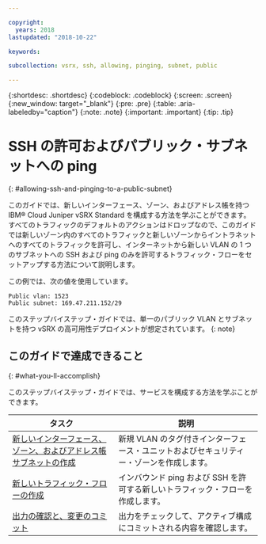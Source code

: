```yaml
---

copyright:
  years: 2018
lastupdated: "2018-10-22"

keywords:

subcollection: vsrx, ssh, allowing, pinging, subnet, public

---
```


{:shortdesc: .shortdesc}
{:codeblock: .codeblock}
{:screen: .screen}
{:new_window: target="_blank"}
{:pre: .pre}
{:table: .aria-labeledby="caption"}
{:note: .note}
{:important: .important}
{:tip: .tip}

# SSH の許可およびパブリック・サブネットへの ping
{: #allowing-ssh-and-pinging-to-a-public-subnet}

このガイドでは、新しいインターフェース、ゾーン、およびアドレス帳を持つ IBM® Cloud Juniper vSRX Standard を構成する方法を学ぶことができます。 すべてのトラフィックのデフォルトのアクションはドロップなので、このガイドでは新しいゾーン内のすべてのトラフィックと新しいゾーンからイントラネットへのすべてのトラフィックを許可し、インターネットから新しい VLAN の 1 つのサブネットへの SSH および ping のみを許可するトラフィック・フローをセットアップする方法について説明します。

この例では、次の値を使用しています。

```
Public vlan: 1523
Public subnet: 169.47.211.152/29
```

このステップバイステップ・ガイドでは、単一のパブリック VLAN とサブネットを持つ vSRX の高可用性デプロイメントが想定されています。
{: note}

## このガイドで達成できること
{: #what-you-ll-accomplish}

このステップバイステップ・ガイドでは、サービスを構成する方法を学ぶことができます。

タスク  | 説明
------------- | -------------
[新しいインターフェース、ゾーン、およびアドレス帳サブネットの作成](/docs/infrastructure/vsrx?topic=vsrx-creating-the-new-interface-zone-and-address-book-subnet) | 新規 VLAN のタグ付きインターフェース・ユニットおよびセキュリティー・ゾーンを作成します。
[新しいトラフィック・フローの作成](/docs/infrastructure/vsrx?topic=vsrx-creating-your-new-traffic-flows) | インバウンド ping および SSH を許可する新しいトラフィック・フローを作成します。
[出力の確認と、変更のコミット](/docs/infrastructure/vsrx?topic=vsrx-confirming-the-output-and-commiting-the-changes) | 出力をチェックして、アクティブ構成にコミットされる内容を確認します。
